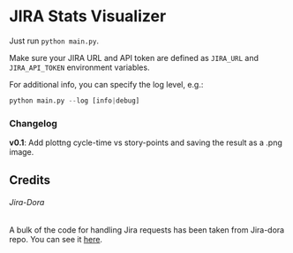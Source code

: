 # JIRA Stats Visualizer

Just run `python main.py`.

Make sure your JIRA URL and API token are defined as `JIRA_URL` and `JIRA_API_TOKEN` environment variables.

For additional info, you can specify the log level, e.g.:

```python
python main.py --log [info|debug]
```

### Changelog

**v0.1**: Add plottng cycle-time vs story-points and saving the result as a .png image.

## Credits

###### Jira-Dora

A bulk of the code for handling Jira requests has been taken from Jira-dora repo. You can see it [here](https://github.com/celeborne/jira-dora).
